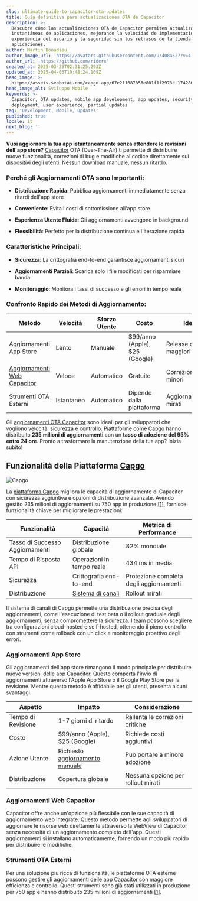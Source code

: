 ```yaml
---
slug: ultimate-guide-to-capacitor-ota-updates
title: Guía definitiva para actualizaciones OTA de Capacitor
description: >-
  Descubre cómo las actualizaciones OTA de Capacitor permiten actualizaciones
  instantáneas de aplicaciones, mejorando la velocidad de implementación, la
  experiencia del usuario y la seguridad sin los retrasos de la tienda de
  aplicaciones.
author: Martin Donadieu
author_image_url: 'https://avatars.githubusercontent.com/u/4084527?v=4'
author_url: 'https://github.com/riderx'
created_at: 2025-03-25T02:31:25.293Z
updated_at: 2025-04-03T10:48:24.169Z
head_image: >-
  https://assets.seobotai.com/capgo.app/67e211687856e801f1f2973e-1742869897761.jpg
head_image_alt: Sviluppo Mobile
keywords: >-
  Capacitor, OTA updates, mobile app development, app updates, security,
  deployment, user experience, partial updates
tag: 'Development, Mobile, Updates'
published: true
locale: it
next_blog: ''
---
```


**Vuoi aggiornare la tua app istantaneamente senza attendere le revisioni dell'app store?** [Capacitor](https://capacitorjscom/) OTA (Over-The-Air) ti permette di distribuire nuove funzionalità, correzioni di bug e modifiche al codice direttamente sui dispositivi degli utenti. Nessun download manuale, nessun ritardo.

### Perché gli Aggiornamenti OTA sono Importanti:

-   **Distribuzione Rapida**: Pubblica aggiornamenti immediatamente senza ritardi dell'app store
    
-   **Conveniente**: Evita i costi di sottomissione all'app store
    
-   **Esperienza Utente Fluida**: Gli aggiornamenti avvengono in background
    
-   **Flessibilità**: Perfetto per la distribuzione continua e l'iterazione rapida
    

### Caratteristiche Principali:

-   **Sicurezza**: La crittografia end-to-end garantisce aggiornamenti sicuri
    
-   **Aggiornamenti Parziali**: Scarica solo i file modificati per risparmiare banda
    
-   **Monitoraggio**: Monitora i tassi di successo e gli errori in tempo reale
    

### Confronto Rapido dei Metodi di Aggiornamento:

| Metodo | Velocità | Sforzo Utente | Costo | Ideale Per |
| --- | --- | --- | --- | --- |
| Aggiornamenti App Store | Lento | Manuale | $99/anno (Apple), $25 (Google) | Release di versioni maggiori |
| [Aggiornamenti Web Capacitor](https://capgoapp/docs/) | Veloce | Automatico | Gratuito | Correzioni/funzionalità minori |
| Strumenti OTA Esterni | Istantaneo | Automatico | Dipende dalla piattaforma | Aggiornamenti sicuri e mirati |

Gli [aggiornamenti OTA Capacitor](https://capgoapp/) sono ideali per gli sviluppatori che vogliono velocità, sicurezza e controllo. Piattaforme come [Capgo](https://capgoapp/) hanno distribuito **235 milioni di aggiornamenti** con un **tasso di adozione del 95% entro 24 ore**. Pronto a trasformare la manutenzione della tua app? Inizia subito!

## Funzionalità della Piattaforma [Capgo](https://capgoapp/)

![Capgo](https://assetsseobotaicom/capgoapp/67e88f5c283d21cbd67a8bd9/93c1d42fe1ebf1e9553e1e7f4f856f98jpg)

La [piattaforma Capgo](https://capgoapp/docs/webapp/) migliora le capacità di aggiornamento di Capacitor con sicurezza aggiuntiva e opzioni di distribuzione avanzate. Avendo gestito 235 milioni di aggiornamenti su 750 app in produzione [\[1\]](https://capgoapp/), fornisce funzionalità chiave per migliorare le prestazioni:

| Funzionalità | Capacità | Metrica di Performance |
| --- | --- | --- |
| Tasso di Successo Aggiornamenti | Distribuzione globale | 82% mondiale |
| Tempo di Risposta API | Operazioni in tempo reale | 434 ms in media |
| Sicurezza | Crittografia end-to-end | Protezione completa degli aggiornamenti |
| Distribuzione | [Sistema di canali](https://capgoapp/docs/plugin/cloud-mode/channel-system/) | Rollout mirati |

Il sistema di canali di Capgo permette una distribuzione precisa degli aggiornamenti, come l'esecuzione di test beta o il rollout graduale degli aggiornamenti, senza compromettere la sicurezza. I team possono scegliere tra configurazioni cloud-hosted e self-hosted, ottenendo il pieno controllo con strumenti come rollback con un click e monitoraggio proattivo degli errori.

### Aggiornamenti App Store

Gli aggiornamenti dell'app store rimangono il modo principale per distribuire nuove versioni delle app Capacitor. Questo comporta l'invio di aggiornamenti attraverso l'Apple App Store o il Google Play Store per la revisione. Mentre questo metodo è affidabile per gli utenti, presenta alcuni svantaggi.

| Aspetto | Impatto | Considerazione |
| --- | --- | --- |
| Tempo di Revisione | 1-7 giorni di ritardo | Rallenta le correzioni critiche |
| Costo | $99/anno (Apple), $25 (Google) | Richiede costi aggiuntivi |
| Azione Utente | Richiesto [aggiornamento manuale](https://capgoapp/docs/plugin/cloud-mode/manual-update/) | Può portare a minore adozione |
| Distribuzione | Copertura globale | Nessuna opzione per rollout mirati |

### Aggiornamenti Web Capacitor

Capacitor offre anche un'opzione più flessibile con le sue capacità di aggiornamento web integrate. Questo metodo permette agli sviluppatori di aggiornare le risorse web direttamente attraverso la WebView di Capacitor senza necessità di un aggiornamento completo dell'app. Questi aggiornamenti si installano automaticamente, fornendo un modo più rapido per distribuire le modifiche.

### Strumenti OTA Esterni

Per una soluzione più ricca di funzionalità, le piattaforme OTA esterne possono gestire gli aggiornamenti delle app Capacitor con maggiore efficienza e controllo. Questi strumenti sono già stati utilizzati in produzione per 750 app e hanno distribuito 235 milioni di aggiornamenti [\[1\]](https://capgoapp/).